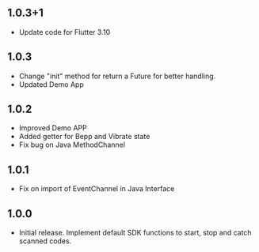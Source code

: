 ## 1.0.3+1

* Update code for Flutter 3.10

## 1.0.3

* Change "init" method for return a Future<Bool> for better handling.
* Updated Demo App

## 1.0.2

* Improved Demo APP
* Added getter for Bepp and Vibrate state
* Fix bug on Java MethodChannel

## 1.0.1

* Fix on import of EventChannel in Java Interface

## 1.0.0

* Initial release. Implement default SDK functions to start, stop and catch scanned codes.

